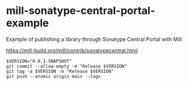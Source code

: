 # mill-sonatype-central-portal-example

Example of publishing a library through Sonatype Central Portal with Mill.

https://mill-build.org/mill/contrib/sonatypecentral.html

```shell
$VERSION="0.0.1-SNAPSHOT"
git commit --allow-empty -m "Release $VERSION"
git tag -a $VERSION -m "Release $VERSION"
git push --atomic origin main --tags
```

